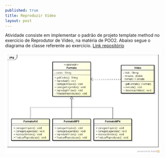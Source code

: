 ```yaml
---
published: true
title: Reproduzir Vídeo
layout: post
---
```

Atividade consiste em implementar o padrão de projeto template method no exercício de Reprodutor de Vídeo, na matéria de POO2. Abaixo segue o diagrama de classe referente ao exercício. [Link repositório](https://github.com/leticiassenna/ReproduzirVideoTemplate)


<img src="https://raw.githubusercontent.com/leticiassenna/ReproduzirVideoTemplate/master/ReproduzirVideoTemplate/ReproduzirVideoTemplate.jpg">